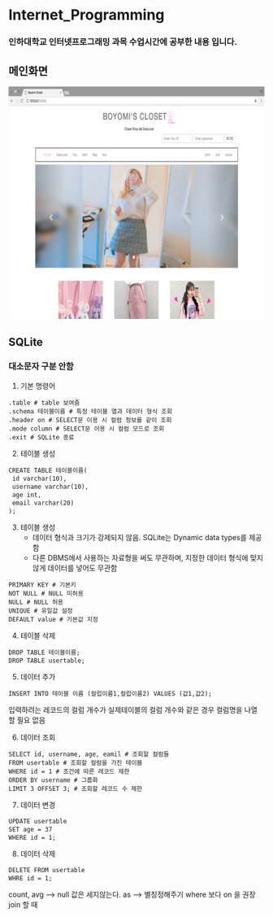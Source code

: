 # Internet_Programming
### 인하대학교 인터넷프로그래밍 과목 수업시간에 공부한 내용 입니다.

## 메인화면
![BoyomiClosetImg](./BoyomiClosetImg.png)



## SQLite
### 대소문자 구분 안함

1. 기본 명령어
```
.table # table 보여줌
.schema 테이블이름 # 특정 테이블 열과 데이터 형식 조회
.header on # SELECT문 이용 시 컬럼 정보를 같이 조회
.mode column # SELECT문 이용 시 컬럼 모드로 조회
.exit # SQLite 종료
```
2. 테이블 생성
```
CREATE TABLE 테이블이름(
 id varchar(10),
 username varchar(10),
 age int,
 email varchar(20)
);
```

3. 테이블 생성
    - 데이터 형식과 크기가 강제되지 않음. SQLite는 Dynamic data types를 제공함
    - 다른 DBMS에서 사용하는 자료형을 써도 무관하며, 지정한 데이터 형식에 맞지 않게 데이터를 넣어도 무관함
```
PRIMARY KEY # 기본키
NOT NULL # NULL 미허용
NULL # NULL 허용
UNIQUE # 유일값 설정
DEFAULT value # 기본값 지정
```

4. 테이블 삭제
```
DROP TABLE 테이블이름;
DROP TABLE usertable;
```

5. 데이터 추가
```
INSERT INTO 테이블 이름 (컬럽이름1,컬럽이름2) VALUES (값1,값2);
```
입력하려는 레코드의 컬럼 개수가 실제테이블의 컬럼 개수와 같은 경우 컬럼명을 나열 할 필요 없음

6. 데이터 조회
```
SELECT id, username, age, eamil # 조회할 컬럼들
FROM usertable # 조회할 컬럼을 가진 테이블
WHERE id = 1 # 조건에 따른 레코드 제한
ORDER BY username # 그룹화
LIMIT 3 OFFSET 3; # 조회할 레코드 수 제한
```

7. 데이터 변경
```
UPDATE usertable
SET age = 37
WHERE id = 1;
```

8. 데이터 삭제
```
DELETE FROM usertable
WHRE id = 1;
```

count, avg --> null 값은 세지않는다.
as --> 별칭정해주기
where 보다 on 을 권장 join 할 때
